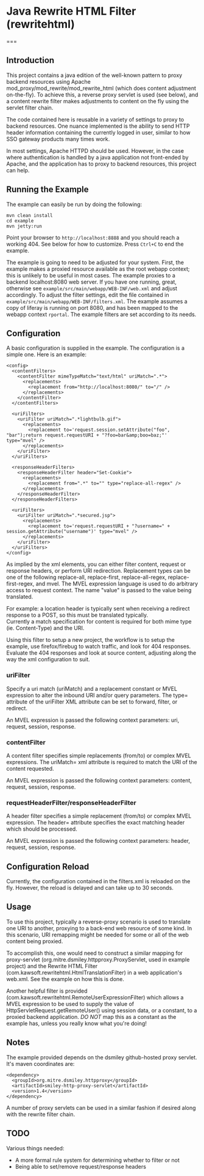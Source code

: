 # Java Rewrite HTML Filter (rewritehtml)
===

## Introduction

This project contains a java edition of the well-known pattern to proxy
backend resources using Apache mod_proxy/mod_rewrite/mod_rewrite_html 
(which does content adjustment on-the-fly).  To achieve this, a reverse 
proxy servlet is used (see below), and a content rewrite filter makes 
adjustments to content on the fly using the servlet filter chain.

The code contained here is reusable in a variety of settings to proxy to
backend resources.  One nuance implemented is the ability to send HTTP
header information containing the currently logged in user, similar to 
how SSO gateway products many times work.

In most settings, Apache HTTPD should be used.  However, in the case 
where authentication is handled by a java application not front-ended 
by Apache, and the application has to proxy to backend resources, this
project can help.  

## Running the Example

The example can easily be run by doing the following:

    mvn clean install
    cd example
    mvn jetty:run

Point your browser to `http://localhost:8888` and you should reach a working
404.  See below for how to customize.  Press `Ctrl+C` to end the example.

The example is going to need to be adjusted for your system.  First, the
example makes a proxied resource available as the root webapp context; 
this is unlikely to be useful in most cases.  The example proxies to a
backend localhost:8080 web server.  If you have one running, great, otherwise
see `example/src/main/webapp/WEB-INF/web.xml` and adjust accordingly.
To adjust the filter settings, edit the file contained in 
`example/src/main/webapp/WEB-INF/filters.xml`.  The example assumes a copy of
liferay is running on port 8080, and has been mapped to the webapp context
`rportal`.  The example filters are set according to its needs.

## Configuration

A basic configuration is supplied in the example.  The configuration is a 
simple one.  Here is an example:

	<config>
	  <contentFilters>
		<contentFilter mimeTypeMatch="text/html" uriMatch=".*">
		  <replacements>
			<replacement from="http://localhost:8080/" to="/" />
		  </replacements>
		</contentFilter>
	  </contentFilters>
  
	  <uriFilters>
		<uriFilter uriMatch=".*lightbulb.gif">
		  <replacements>
			<replacement to='request.session.setAttribute("foo", "bar");return request.requestURI + "?foo=bar&amp;boo=baz;"' type="mvel" />
		  </replacements>
		</uriFilter>
	  </uriFilters>
	
	  <responseHeaderFilters>
		<responseHeaderFilter header="Set-Cookie">
		  <replacements>
			<replacement from=".*" to="" type="replace-all-regex" />
		  </replacements>
		</responseHeaderFilter>
	  </responseHeaderFilters>
  
	  <uriFilters>
		<uriFilter uriMatch=".*secured.jsp">
		  <replacements>
			<replacement to='request.requestURI + "?username=" + session.getAttribute("username")' type="mvel" />
		  </replacements>
		</uriFilter>
	  </uriFilters>
	</config>

As implied by the xml elements, you can either filter content, request or 
response headers, or perform URI redirection.  Replacement types can
be one of the following replace-all, replace-first, replace-all-regex,
replace-first-regex, and mvel.  The MVEL expression language is used
to do arbitrary access to request context.  The name "value" is passed
to the value being translated.

For example: a location header is typically sent when receiving a 
redirect response to a POST, so this must be translated typically.  
Currently a match specification for content is required for both 
mime type (ie. Content-Type) and the URI. 

Using this filter to setup a new project, the workflow is to setup 
the example, use firefox/firebug to watch traffic, and look for 404
responses.  Evaluate the 404 responses and look at source content, adjusting
along the way the xml configuration to suit.

### uriFilter

Specify a uri match (uriMatch) and a replacement constant or MVEL expression
to alter the inbound URI and/or query parameters.  The type= attribute of the 
uriFilter XML attribute can be set to forward, filter, or redirect.

An MVEL expression is passed the following context parameters: uri, request,
session, response.

### contentFilter

A content filter specifies simple replacements (from/to) or complex MVEL
expressions.  The uriMatch= xml attribute is required to match the URI of the
content requested.

An MVEL expression is passed the following context parameters: content, 
request, session, response.

### requestHeaderFilter/responseHeaderFilter

A header filter specifies a simple replacement (from/to) or complex MVEL
expression.  The header= attribute specifies the exact matching header which
should be processed.

An MVEL expression is passed the following context parameters: header,
request, session, response.

### 

## Configuration Reload

Currently, the configuration contained in the filters.xml is reloaded 
on the fly.  However, the reload is delayed and can take up to 30 seconds.

## Usage

To use this project, typically a reverse-proxy scenario is used to 
translate one URI to another, proxying to a back-end web resource of some kind.
In this scenario, URI remapping might be needed for some or all of the web
content being proxied.

To accomplish this, one would need to construct a similar
mapping for proxy-servlet (org.mitre.dsmiley.httpproxy.ProxyServlet, used in 
example project) and the Rewrite HTML Filter (com.kawsoft.rewritehtml.HtmlTranslationFilter) 
in a web application's web.xml.  See the example on how this is done.  

Another helpful filter is provided (com.kawsoft.rewritehtml.RemoteUserExpressionFilter)
which allows a MVEL expression to be used to supply the value of 
HttpServletRequest.getRemoteUser() using session data, or a constant,
to a proxied backend application.  *DO NOT* map this as a constant as the 
example has, unless you really know what you're doing!  

## Notes 

The example provided depends on the dsmiley github-hosted proxy servlet.  It's maven 
coordinates are:

    <dependency>
      <groupId>org.mitre.dsmiley.httpproxy</groupId>
      <artifactId>smiley-http-proxy-servlet</artifactId>
      <version>1.4</version>
    </dependency>	

A number of proxy servlets can be used in a similar fashion if desired along with 
the rewrite filter chain.

## TODO

Various things needed:

  - A more formal rule system for determining whether to filter or not
  - Being able to set/remove request/response headers
